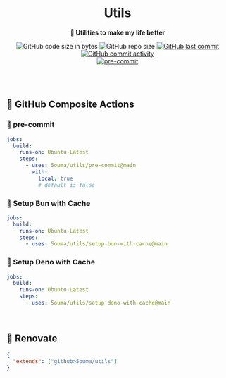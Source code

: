 <h1 align="center">Utils</h1>

<div align="center">

**🔧 Utilities to make my life better**

![GitHub code size in bytes](https://img.shields.io/github/languages/code-size/5ouma/utils?style=flat-square)
![GitHub repo size](https://img.shields.io/github/repo-size/5ouma/utils?style=flat-square)
[![GitHub last commit](https://img.shields.io/github/last-commit/5ouma/utils?style=flat-square)](https://github.com/5ouma/utils/commit/HEAD)
[![GitHub commit activity](https://img.shields.io/github/commit-activity/m/5ouma/utils?style=flat-square)](https://github.com/5ouma/utils/commits/main)
<br />
[![pre-commit](https://img.shields.io/github/actions/workflow/status/5ouma/utils/pre-commit.yml?label=pre-commit&style=flat-square)](https://github.com/5ouma/utils/actions/workflows/pre-commit.yml)

</div>

<br /><br />

## 🐙 GitHub Composite Actions

### 🚸 pre-commit

```yml
jobs:
  build:
    runs-on: Ubuntu-Latest
    steps:
      - uses: 5ouma/utils/pre-commit@main
        with:
          local: true
          # default is false
```

### 🍞 Setup Bun with Cache

```yml
jobs:
  build:
    runs-on: Ubuntu-Latest
    steps:
      - uses: 5ouma/utils/setup-bun-with-cache@main
```

### 🦕 Setup Deno with Cache

```yml
jobs:
  build:
    runs-on: Ubuntu-Latest
    steps:
      - uses: 5ouma/utils/setup-deno-with-cache@main
```

<br />

## 🎨 Renovate

```json
{
  "extends": ["github>5ouma/utils"]
}
```
